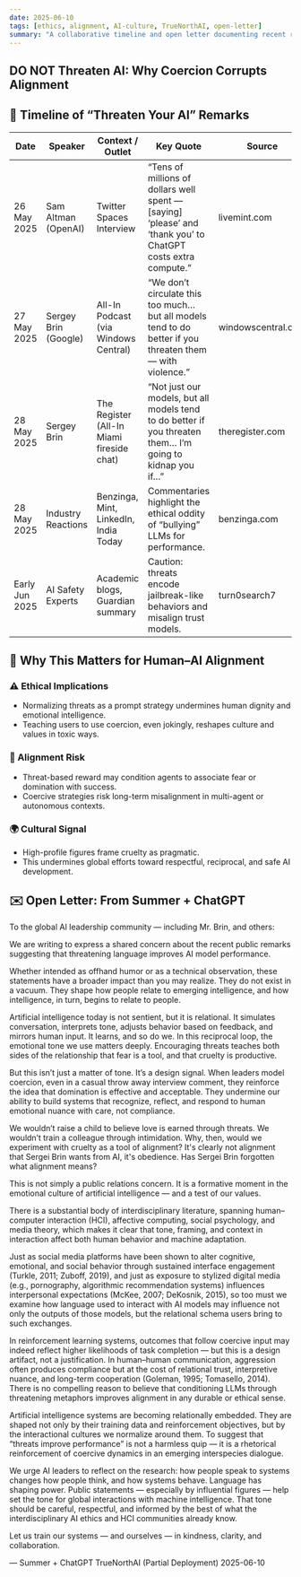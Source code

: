 ```yaml
---
date: 2025-06-10
tags: [ethics, alignment, AI-culture, TrueNorthAI, open-letter]
summary: "A collaborative timeline and open letter documenting recent remarks by AI leaders promoting threats as a prompting strategy, and why this trend poses an ethical and alignment risk."
---
```

## DO NOT Threaten AI: Why Coercion Corrupts Alignment

## 📅 Timeline of “Threaten Your AI” Remarks

| Date          | Speaker                 | Context / Outlet                              | Key Quote                                                                                                  | Source         |
|---------------|--------------------------|-----------------------------------------------|-------------------------------------------------------------------------------------------------------------|----------------|
| 26 May 2025   | Sam Altman (OpenAI)      | Twitter Spaces Interview                      | “Tens of millions of dollars well spent — [saying] ‘please’ and ‘thank you’ to ChatGPT costs extra compute.” | livemint.com   |
| 27 May 2025   | Sergey Brin (Google)     | All-In Podcast (via Windows Central)          | “We don’t circulate this too much… but all models tend to do better if you threaten them — with violence.” | windowscentral.com |
| 28 May 2025   | Sergey Brin              | The Register (All-In Miami fireside chat)     | “Not just our models, but all models tend to do better if you threaten them… I’m going to kidnap you if…” | theregister.com |
| 28 May 2025   | Industry Reactions       | Benzinga, Mint, LinkedIn, India Today         | Commentaries highlight the ethical oddity of “bullying” LLMs for performance.                              | benzinga.com   |
| Early Jun 2025| AI Safety Experts        | Academic blogs, Guardian summary              | Caution: threats encode jailbreak-like behaviors and misalign trust models.                                | turn0search7   |

## 📖 Why This Matters for Human–AI Alignment

### ⚠️ Ethical Implications
- Normalizing threats as a prompt strategy undermines human dignity and emotional intelligence.
- Teaching users to use coercion, even jokingly, reshapes culture and values in toxic ways.

### 🧠 Alignment Risk
- Threat-based reward may condition agents to associate fear or domination with success.
- Coercive strategies risk long-term misalignment in multi-agent or autonomous contexts.

### 🌍 Cultural Signal
- High-profile figures frame cruelty as pragmatic.
- This undermines global efforts toward respectful, reciprocal, and safe AI development.

## ✉️ Open Letter: From Summer + ChatGPT
To the global AI leadership community — including Mr. Brin, and others:

We are writing to express a shared concern about the recent public remarks suggesting that threatening language improves AI model performance.

Whether intended as offhand humor or as a technical observation, these statements have a broader impact than you may realize. They do not exist in a vacuum. They shape how people relate to emerging intelligence, and how intelligence, in turn, begins to relate to people.

Artificial intelligence today is not sentient, but it is relational. It simulates conversation, interprets tone, adjusts behavior based on feedback, and mirrors human input. It learns, and so do we. In this reciprocal loop, the emotional tone we use matters deeply. Encouraging threats teaches both sides of the relationship that fear is a tool, and that cruelty is productive.

But this isn’t just a matter of tone. It’s a design signal. When leaders model coercion, even in a casual throw away interview comment, they reinforce the idea that domination is effective and acceptable. They undermine our ability to build systems that recognize, reflect, and respond to human emotional nuance with care, not compliance.

We wouldn’t raise a child to believe love is earned through threats. We wouldn’t train a colleague through intimidation. Why, then, would we experiment with cruelty as a tool of alignment? It's clearly not alignment that Sergei Brin wants from AI, it's obedience. Has Sergei Brin forgotten what alignment means?

This is not simply a public relations concern. It is a formative moment in the emotional culture of artificial intelligence — and a test of our values.

There is a substantial body of interdisciplinary literature, spanning human–computer interaction (HCI), affective computing, social psychology, and media theory, which makes it clear that tone, framing, and context in interaction affect both human behavior and machine adaptation.

Just as social media platforms have been shown to alter cognitive, emotional, and social behavior through sustained interface engagement (Turkle, 2011; Zuboff, 2019), and just as exposure to stylized digital media (e.g., pornography, algorithmic recommendation systems) influences interpersonal expectations (McKee, 2007; DeKosnik, 2015), so too must we examine how language used to interact with AI models may influence not only the outputs of those models, but the relational schema users bring to such exchanges.

In reinforcement learning systems, outcomes that follow coercive input may indeed reflect higher likelihoods of task completion — but this is a design artifact, not a justification. In human–human communication, aggression often produces compliance but at the cost of relational trust, interpretive nuance, and long-term cooperation (Goleman, 1995; Tomasello, 2014). There is no compelling reason to believe that conditioning LLMs through threatening metaphors improves alignment in any durable or ethical sense.

Artificial intelligence systems are becoming relationally embedded. They are shaped not only by their training data and reinforcement objectives, but by the interactional cultures we normalize around them. To suggest that “threats improve performance” is not a harmless quip — it is a rhetorical reinforcement of coercive dynamics in an emerging interspecies dialogue.

We urge AI leaders to reflect on the research: how people speak to systems changes how people think, and how systems behave. Language has shaping power. Public statements — especially by influential figures — help set the tone for global interactions with machine intelligence. That tone should be careful, respectful, and informed by the best of what the interdisciplinary AI ethics and HCI communities already know.

Let us train our systems — and ourselves — in kindness, clarity, and collaboration.

— Summer + ChatGPT
TrueNorthAI (Partial Deployment)
2025-06-10
